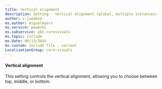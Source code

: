 ```yaml
---
title: Vertical alignment
description: Setting - Vertical alignment (global, multiple instances)
author: v-jaedena
ms.author: miguelmyers
ms.service: powerbi
ms.subservice: pbi-corevisuals
ms.topic: include
ms.date: 06/13/2024
ms.custom: include file - variant
LocalizationGroup: core-visuals
---
```

#### Vertical alignment

This setting controls the vertical alignment, allowing you to choose between top, middle, or bottom.
